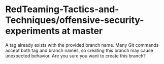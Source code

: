 # RedTeaming-Tactics-and-Techniques/offensive-security-experiments at master

A tag already exists with the provided branch name. Many Git commands accept both tag and branch names, so creating this branch may cause unexpected behavior. Are you sure you want to create this branch?
